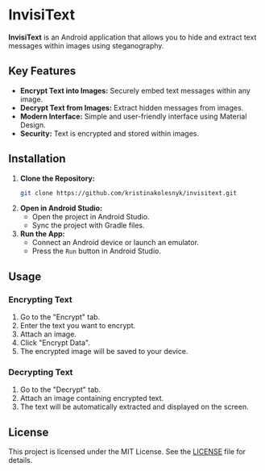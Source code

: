 # InvisiText

**InvisiText** is an Android application that allows you to hide and extract text messages within images using steganography.

## Key Features

- **Encrypt Text into Images:** Securely embed text messages within any image.
- **Decrypt Text from Images:** Extract hidden messages from images.
- **Modern Interface:** Simple and user-friendly interface using Material Design.
- **Security:** Text is encrypted and stored within images.

## Installation

1. **Clone the Repository:**
   ```bash
   git clone https://github.com/kristinakolesnyk/invisitext.git
   ```
2. **Open in Android Studio:**
   - Open the project in Android Studio.
   - Sync the project with Gradle files.
3. **Run the App:**
   - Connect an Android device or launch an emulator.
   - Press the `Run` button in Android Studio.

## Usage

### Encrypting Text

1. Go to the "Encrypt" tab.
2. Enter the text you want to encrypt.
3. Attach an image.
4. Click "Encrypt Data".
5. The encrypted image will be saved to your device.

### Decrypting Text

1. Go to the "Decrypt" tab.
2. Attach an image containing encrypted text.
3. The text will be automatically extracted and displayed on the screen.

## License

This project is licensed under the MIT License. See the [LICENSE](LICENSE) file for details.
